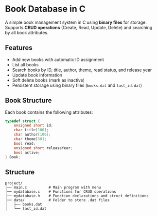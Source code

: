 # Book Database in C

A simple book management system in C using **binary files** for storage.  
Supports **CRUD operations** (Create, Read, Update, Delete) and searching by all book attributes.

## Features

- Add new books with automatic ID assignment
- List all books
- Search books by ID, title, author, theme, read status, and release year
- Update book information
- Soft delete books (mark as inactive)
- Persistent storage using binary files (`books.dat` and `last_id.dat`)

## Book Structure

Each book contains the following attributes:

```c
typedef struct {
    unsigned short id;
    char title[100];
    char author[100];
    char theme[50];
    bool read;
    unsigned short releaseYear;
    bool active;
} Book;
```
## Structure
```
project/
│── main.c          # Main program with menu
│── mydatabase.c    # Functions for CRUD operations
│── mydatabase.h    # Function declarations and struct definitions
│── data/           # Folder to store .dat files
│   ├── books.dat
│   └── last_id.dat

```